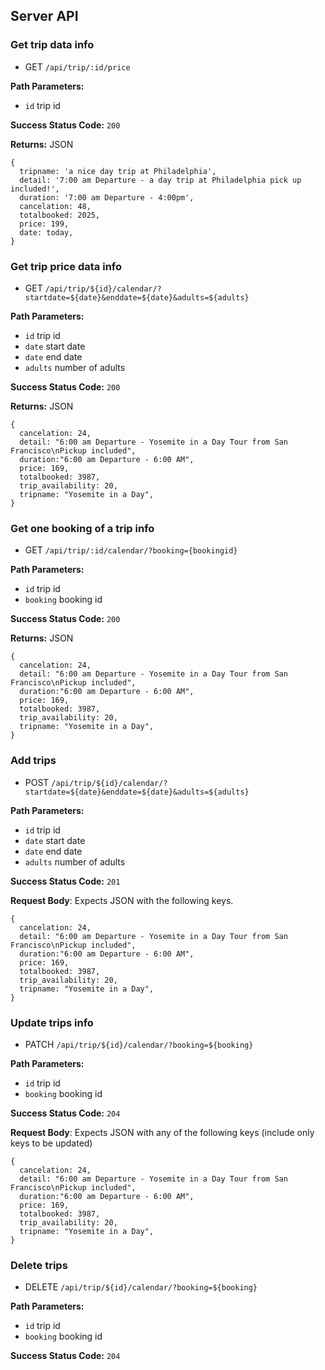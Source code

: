 ## Server API

### Get trip data info
  * GET `/api/trip/:id/price`

**Path Parameters:**
  * `id` trip id

**Success Status Code:** `200`

**Returns:** JSON

```
{
  tripname: 'a nice day trip at Philadelphia',
  detail: '7:00 am Departure - a day trip at Philadelphia pick up included!',
  duration: '7:00 am Departure - 4:00pm',
  cancelation: 48,
  totalbooked: 2025,
  price: 199,
  date: today,
}
```

### Get trip price data info
  * GET `/api/trip/${id}/calendar/?startdate=${date}&enddate=${date}&adults=${adults}`

**Path Parameters:**
  * `id` trip id
  * `date` start date
  * `date` end date
  * `adults` number of adults

**Success Status Code:** `200`

**Returns:** JSON

```
{
  cancelation: 24,
  detail: "6:00 am Departure - Yosemite in a Day Tour from San Francisco\nPickup included",
  duration:"6:00 am Departure - 6:00 AM",
  price: 169, 
  totalbooked: 3987,
  trip_availability: 20,  
  tripname: "Yosemite in a Day",
}
```

### Get one booking of a trip info
  * GET `/api/trip/:id/calendar/?booking={bookingid}`

**Path Parameters:**
  * `id` trip id
  * `booking` booking id

**Success Status Code:** `200`

**Returns:** JSON

```
{
  cancelation: 24,
  detail: "6:00 am Departure - Yosemite in a Day Tour from San Francisco\nPickup included",
  duration:"6:00 am Departure - 6:00 AM",
  price: 169, 
  totalbooked: 3987,
  trip_availability: 20,  
  tripname: "Yosemite in a Day",
}
```

### Add trips
  * POST `/api/trip/${id}/calendar/?startdate=${date}&enddate=${date}&adults=${adults}`

**Path Parameters:**
  * `id` trip id
  * `date` start date
  * `date` end date
  * `adults` number of adults

**Success Status Code:** `201`

**Request Body**: Expects JSON with the following keys.

```
{
  cancelation: 24,
  detail: "6:00 am Departure - Yosemite in a Day Tour from San Francisco\nPickup included",
  duration:"6:00 am Departure - 6:00 AM",
  price: 169, 
  totalbooked: 3987,
  trip_availability: 20,  
  tripname: "Yosemite in a Day",
}
```


### Update trips info
  * PATCH `/api/trip/${id}/calendar/?booking=${booking}`

**Path Parameters:**
  * `id` trip id
  * `booking` booking id

**Success Status Code:** `204`

**Request Body**: Expects JSON with any of the following keys (include only keys to be updated)

```
{
  cancelation: 24,
  detail: "6:00 am Departure - Yosemite in a Day Tour from San Francisco\nPickup included",
  duration:"6:00 am Departure - 6:00 AM",
  price: 169, 
  totalbooked: 3987,
  trip_availability: 20,  
  tripname: "Yosemite in a Day",
}
```

### Delete trips
  * DELETE `/api/trip/${id}/calendar/?booking=${booking}`

**Path Parameters:**
  * `id` trip id
  * `booking` booking id

**Success Status Code:** `204`
